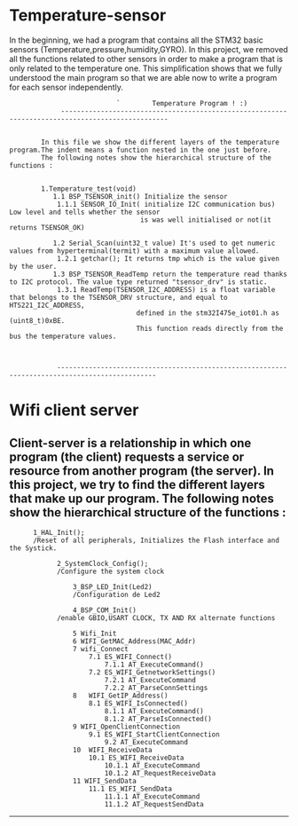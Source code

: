 # Temperature-sensor
In the beginning, we had a program that contains all the STM32 basic sensors (Temperature,pressure,humidity,GYRO). In this project, we removed all the functions related to other sensors in order to make a program that is only related to the temperature one. This simplification shows that we fully understood the main program so that we are able now to write a program for each sensor independently.



						       `		Temperature Program ! :)
				 -------------------------------------------------------------------------------------------------


			In this file we show the different layers of the temperature program.The indent means a function nested in the one just before.
			The following notes show the hierarchical structure of the functions :


			1.Temperature_test(void)
			   1.1 BSP_TSENSOR_init() Initialize the sensor
				1.1.1 SENSOR_IO_Init( initialize I2C communication bus) Low level and tells whether the sensor 
									 is was well initialised or not(it returns TSENSOR_OK)

			   1.2 Serial_Scan(uint32_t value) It's used to get numeric values from hyperterminal(termit) with a maximum value allowed.
				1.2.1 getchar(); It returns tmp which is the value given by the user.
			   1.3 BSP_TSENSOR_ReadTemp return the temperature read thanks to I2C protocol. The value type returned "tsensor_drv" is static.
				1.3.1 ReadTemp(TSENSOR_I2C_ADDRESS) is a float variable that belongs to the TSENSOR_DRV structure, and equal to HTS221_I2C_ADDRESS, 
								    defined in the stm32I475e_iot01.h as (uint8_t)0xBE.	
								    This function reads directly from the bus the temperature values.



				-----------------------------------------------------------------------------------------------

# Wifi client server
Client-server is a relationship in which one program (the client) requests a service or resource from another program (the server). In this project, we try to find the different layers that make up our program. 
The following notes show the hierarchical structure of the functions :
-------------------------------------------------------------------------------
          1_HAL_Init();
          /Reset of all peripherals, Initializes the Flash interface and the Systick.
		
  				2_SystemClock_Config();
 			    /Configure the system clock

					3_BSP_LED_Init(Led2)
					/Configuration de Led2
							
					4_BSP_COM_Init()
			    /enable GBIO,USART CLOCK, TX AND RX alternate functions
					
					5 Wifi_Init
					6 WIFI_GetMAC_Address(MAC_Addr)
					7 wifi_Connect
						7.1 ES_WIFI_Connect()
							7.1.1 AT_ExecuteCommand()
						7.2 ES_WIFI_GetnetworkSettings()
							7.2.1 AT_ExecuteCommand
							7.2.2 AT_ParseConnSettings
					8   WIFI_GetIP_Address()
						8.1 ES_WIFI_IsConnected()
							8.1.1 AT_ExecuteCommand()
							8.1.2 AT_ParseIsConnected()
					9 WIFI_OpenClientConnection
						9.1 ES_WIFI_StartClientConnection
							9.2 AT_ExecuteCommand
				 	10  WIFI_ReceiveData
						10.1 ES_WIFI_ReceiveData
							10.1.1 AT_ExecuteCommand
							10.1.2 AT_RequestReceiveData
					11 WIFI_SendData
						11.1 ES_WIFI_SendData
							11.1.1 AT_ExecuteCommand
							11.1.2 AT_RequestSendData
--------------------------------------------------------------------------
